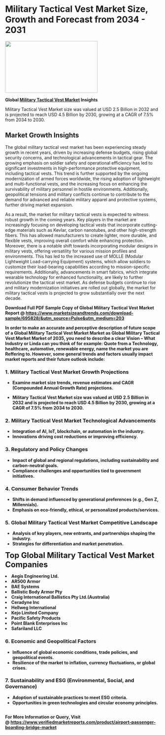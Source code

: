 <H1>Military Tactical Vest Market Size, Growth and Forecast from 2034 - 2031</H1><img class="aligncenter size-medium wp-image-584254" src="https://thirdeyenews.in/wp-content/uploads/2034/09/Global-Market-Research-300x168.jpeg" alt="" width="300" height="168" /><p><strong>Global&nbsp;<a href="https://www.marketsizeandtrends.com/download-sample/695828/&amp;utm_source=Pulse&amp;utm_medium=203">Military Tactical Vest Market</a> Insights</strong></p><p>Military Tactical Vest Market size was valued at USD 2.5 Billion in 2032 and is projected to reach USD 4.5 Billion by 2030, growing at a CAGR of 7.5% from 2034 to 2030.</p><p><h2>Market Growth Insights</h2> <p>The global military tactical vest market has been experiencing steady growth in recent years, driven by increasing defense budgets, rising global security concerns, and technological advancements in tactical gear. The growing emphasis on soldier safety and operational efficiency has led to significant investments in high-performance protective equipment, including tactical vests. This trend is further supported by the ongoing modernization of armed forces worldwide, the rising adoption of lightweight and multi-functional vests, and the increasing focus on enhancing the survivability of military personnel in hostile environments. Additionally, geopolitical tensions and military conflicts continue to contribute to the demand for advanced and reliable military apparel and protective systems, further driving market expansion.</p> <p><strong></strong></p> <p>As a result, the market for military tactical vests is expected to witness robust growth in the coming years. Key players in the market are increasingly focusing on developing tactical vests that incorporate cutting-edge materials such as Kevlar, carbon nanotubes, and other high-strength fibers. This has allowed manufacturers to create lighter, more durable, and flexible vests, improving overall comfort while enhancing protection. Moreover, there is a notable shift towards incorporating modular designs in military vests, offering versatility for various mission profiles and environments. This has led to the increased use of MOLLE (Modular Lightweight Load-carrying Equipment) systems, which allow soldiers to customize their load-bearing capabilities according to mission-specific requirements. Additionally, advancements in smart fabrics, which integrate wearable technology for enhanced functionality, are likely to further revolutionize the tactical vest market. As defense budgets continue to rise and military modernization initiatives are rolled out globally, the market for military tactical vests is projected to grow substantially over the next decade.</p> <p><strong></p><p><span class=""><strong>Download Full PDF Sample Copy of Global Military Tactical Vest Market Report</strong> @ <a href="https://www.marketsizeandtrends.com/download-sample/695828/&amp;utm_source=Pulse&amp;utm_medium=203" target="_blank">https://www.marketsizeandtrends.com/download-sample/695828/&amp;utm_source=Pulse&amp;utm_medium=203</a></span></p><p>In order to make an accurate and perceptive description of future scope of a Global&nbsp;Military Tactical Vest Market Market as Global&nbsp;Military Tactical Vest Market Market of 2035, you need to describe a clear Vision &ndash; What Industry or Linda can you think of for example: Quote from a Technology, healthcare, automotive, renewable energy, name the market you are Reffering to. However, some general trends and factors usually impact market reports and their future outlook include:</p><h3>1.&nbsp;<strong>Military Tactical Vest Market Growth Projections</strong></h3><ul><li>Examine market size trends, revenue estimates and CAGR (Compounded Annual Growth Rate) projections.</li><li><p>Military Tactical Vest Market size was valued at USD 2.5 Billion in 2032 and is projected to reach USD 4.5 Billion by 2030, growing at a CAGR of 7.5% from 2034 to 2030.</p></li></ul><h3>2.&nbsp;<strong>Military Tactical Vest Market Technological Advancements</strong></h3><ul><li>Integration of AI, IoT, blockchain, or automation in the industry.</li><li>Innovations driving cost reductions or improving efficiency.</li></ul><h3>3.&nbsp;<strong>Regulatory and Policy Changes</strong></h3><ul><li>Impact of global and regional regulations, including sustainability and carbon-neutral goals.</li><li>Compliance challenges and opportunities tied to government initiatives.</li></ul><h3>4.&nbsp;<strong>Consumer Behavior Trends</strong></h3><ul><li>Shifts in demand influenced by generational preferences (e.g., Gen Z, Millennials).</li><li>Emphasis on eco-friendly, ethical, or personalized products/services.</li></ul><h3>5.&nbsp;<strong>Global Military Tactical Vest Market Competitive Landscape</strong></h3><ul><li>Analysis of key players, new entrants, and partnerships shaping the industry.</li><li>Strategies for differentiation and market penetration.</li></ul><p data-pm-slice="1 1 []"><span style="color: inherit; font-family: inherit; font-size: 25px;">Top Global Military Tactical Vest Market Companies</span></p><div class="" data-test-id=""><p><li>Aegis Engineering Ltd.</li><li> AR500 Armor</li><li> BAE Systems</li><li> Ballistic Body Armor Pty</li><li> Craig International Ballistics Pty Ltd.(Australia)</li><li> Ceradyne Inc</li><li> Hellweg International</li><li> Kejo Limited Company</li><li> Pacific Safety Products</li><li> Point Blank Enterprises Inc</li><li> Safariland LLC</li></p></div><h3>6.&nbsp;<strong>Economic and Geopolitical Factors</strong></h3><ul><li>Influence of global economic conditions, trade policies, and geopolitical events.</li><li>Resilience of the market to inflation, currency fluctuations, or global crises.</li></ul><h3>7.&nbsp;<strong>Sustainability and ESG (Environmental, Social, and Governance)</strong></h3><ul><li>Adoption of sustainable practices to meet ESG criteria.</li><li>Opportunities in green technologies and circular economy principles.</li></ul><h2><strong style="font-size: 14px;">For More Information or Query, Visit @&nbsp;</strong><a style="background-color: #ffffff; font-size: 14px;" href="https://www.marketsizeandtrends.com/report/military-tactical-vest-market/" target="_blank">https://www.verifiedmarketreports.com/product/airport-passenger-boarding-bridge-market</a></h2>
